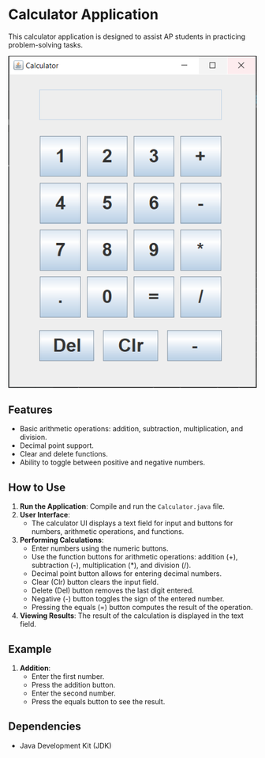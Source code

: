 # Calculator Application

This calculator application is designed to assist AP students in practicing problem-solving tasks.

![Calculator Screenshot](Calculator.PNG)

## Features

- Basic arithmetic operations: addition, subtraction, multiplication, and division.
- Decimal point support.
- Clear and delete functions.
- Ability to toggle between positive and negative numbers.

## How to Use

1. **Run the Application**: Compile and run the `Calculator.java` file.
2. **User Interface**:
   - The calculator UI displays a text field for input and buttons for numbers, arithmetic operations, and functions.
3. **Performing Calculations**:
   - Enter numbers using the numeric buttons.
   - Use the function buttons for arithmetic operations: addition (+), subtraction (-), multiplication (*), and division (/).
   - Decimal point button allows for entering decimal numbers.
   - Clear (Clr) button clears the input field.
   - Delete (Del) button removes the last digit entered.
   - Negative (-) button toggles the sign of the entered number.
   - Pressing the equals (=) button computes the result of the operation.
4. **Viewing Results**: The result of the calculation is displayed in the text field.

## Example

1. **Addition**:
   - Enter the first number.
   - Press the addition button.
   - Enter the second number.
   - Press the equals button to see the result.

## Dependencies

- Java Development Kit (JDK)
